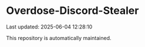 # Overdose-Discord-Stealer

Last updated: 2025-06-04 12:28:10

This repository is automatically maintained.
